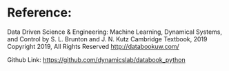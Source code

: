 # Reference: 

Data Driven Science & Engineering: Machine Learning, Dynamical Systems, and Control
by S. L. Brunton and J. N. Kutz
Cambridge Textbook, 2019
Copyright 2019, All Rights Reserved
http://databookuw.com/

Github Link: https://github.com/dynamicslab/databook_python
